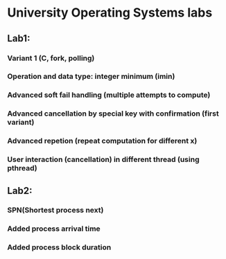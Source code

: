 # University Operating Systems labs
## Lab1:
### Variant 1 (C, fork, polling)
### Operation and data type: integer minimum (imin)
### Advanced soft fail handling (multiple attempts to compute)
### Advanced cancellation by special key with confirmation (first variant)
### Advanced repetion (repeat computation for different x)
### User interaction (cancellation) in different thread (using pthread)
## Lab2:
### SPN(Shortest process next)
### Added process arrival time
### Added process block duration
